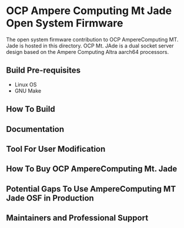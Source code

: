 # OCP Ampere Computing Mt Jade Open System Firmware


The open system firmware contribution to OCP AmpereComputing MT. Jade is hosted in this directory. OCP Mt. JAde is a dual socket server design based on the Ampere Computing Altra aarch64 processors.


## Build Pre-requisites

 * Linux OS
 * GNU Make

## How To Build

## Documentation

## Tool For User Modification

## How To Buy OCP AmpereComputing Mt. Jade

## Potential Gaps To Use AmpereComputing MT Jade OSF in Production

## Maintainers and Professional Support

